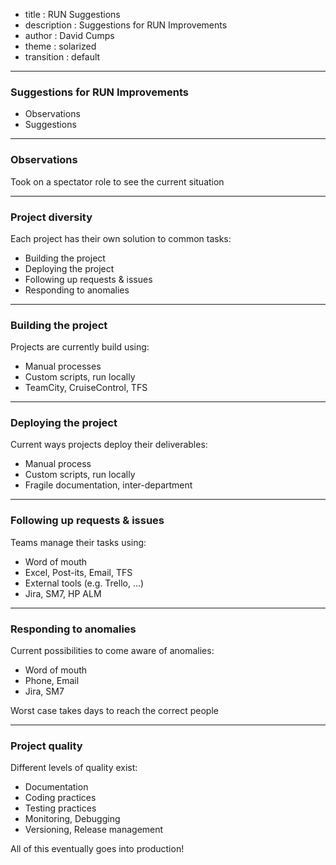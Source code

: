 - title : RUN Suggestions
- description : Suggestions for RUN Improvements
- author : David Cumps
- theme : solarized
- transition : default

***

### Suggestions for RUN Improvements

<ul>
<li class="fragment roll-in">Observations</li>
<li class="fragment roll-in">Suggestions</li>
</ul>

***

### Observations

<p class="fragment roll-in">Took on a spectator role to see the current situation</p>

---

### Project diversity

<p class="fragment roll-in">Each project has their own solution to common tasks:</p>

<ul>
<li class="fragment roll-in">Building the project</li>
<li class="fragment roll-in">Deploying the project</li>
<li class="fragment roll-in">Following up requests & issues</li>
<li class="fragment roll-in">Responding to anomalies</li>
</ul>

***

### Building the project

<p class="fragment roll-in">Projects are currently build using:</p>

<ul>
<li class="fragment roll-in">Manual processes</li>
<li class="fragment roll-in">Custom scripts, run locally</li>
<li class="fragment roll-in">TeamCity<span class="fragment roll-in">, CruiseControl</span><span class="fragment roll-in">, TFS</span></li>
</ul>

---

### Deploying the project

<p class="fragment roll-in">Current ways projects deploy their deliverables:</p>

<ul>
<li class="fragment roll-in">Manual process</li>
<li class="fragment roll-in">Custom scripts, run locally</li>
<li class="fragment roll-in">Fragile documentation, inter-department</li>
</ul>

---

### Following up requests & issues

<p class="fragment roll-in">Teams manage their tasks using:</p>

<ul>
<li class="fragment roll-in">Word of mouth</li>
<li class="fragment roll-in">Excel<span class="fragment roll-in">, Post-its</span><span class="fragment roll-in">, Email</span><span class="fragment roll-in">, TFS</span></li>
<li class="fragment roll-in">External tools (e.g. Trello, ...)</li>
<li class="fragment roll-in">Jira<span class="fragment roll-in">, SM7</span><span class="fragment roll-in">, HP ALM</span></li>
</ul>

---

### Responding to anomalies

<p class="fragment roll-in">Current possibilities to come aware of anomalies:</p>

<ul>
<li class="fragment roll-in">Word of mouth</li>
<li class="fragment roll-in">Phone<span class="fragment roll-in">, Email</span></li>
<li class="fragment roll-in">Jira<span class="fragment roll-in">, SM7</span></li>
</ul>

<p class="fragment roll-in">Worst case takes days to reach the correct people</p>

***

### Project quality

<p class="fragment roll-in">Different levels of quality exist:</p>

<ul>
<li class="fragment roll-in">Documentation</li>
<li class="fragment roll-in">Coding practices</li>
<li class="fragment roll-in">Testing practices</li>
<li class="fragment roll-in">Monitoring<span class="fragment roll-in">, Debugging</span></li>
<li class="fragment roll-in">Versioning<span class="fragment roll-in">, Release management</span></li>
</ul>

<p class="fragment roll-in">All of this eventually goes into production!</p>
